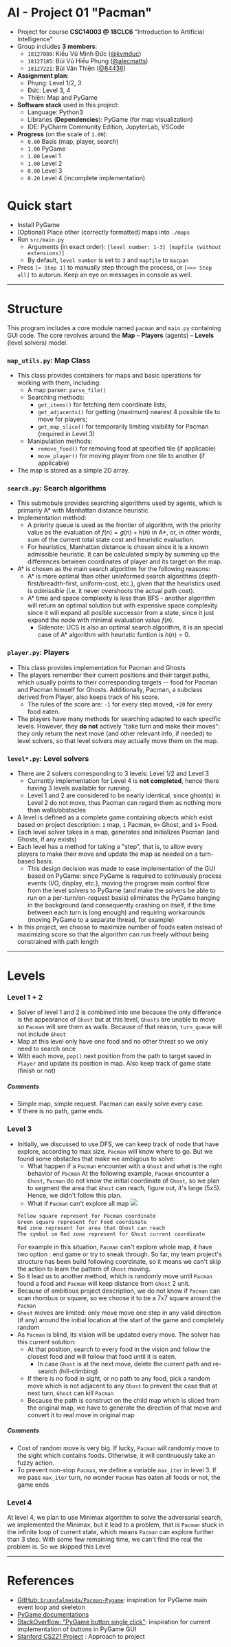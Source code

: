 # AI - Project 01 "Pacman"
- Project for course **CSC14003 @ 18CLC6** "Introduction to Artificial Intelligence"
- Group includes **3 members**:
    - `18127080`: Kiều Vũ Minh Đức ([@kvmduc](https://github.com/kvmduc))
    - `18127185`: Bùi Vũ Hiếu Phụng ([@alecmatts](https://github.com/alecmatts))
    - `18127221`: Bùi Văn Thiện ([@84436](https://github.com/84436))
- **Assignment plan**:
    - Phụng: Level 1/2, 3
    - Đức: Level 3, 4
    - Thiện: Map and PyGame
- **Software stack** used in this project:
    - Language: Python3
    - Libraries (**Dependencies**): PyGame (for map visualization)
    - IDE: PyCharm Community Edition, JupyterLab, VSCode
- **Progress** (on the scale of `1.00`):
    - `0.80` Basis (map, player, search)
    - `1.00` PyGame
    - `1.00` Level 1
    - `1.00` Level 2
    - `0.80` Level 3
    - `0.20` Level 4 (incomplete implementation)



# Quick start

- Install PyGame
- (Optional) Place other (correctly formatted) maps into `./maps`
- Run `src/main.py`
    - Arguments (in exact order): `[level number: 1-3] [mapfile (without extensions)]`
    - By default, `level number` is set to `3` and `mapfile` to `macpan`
- Press `[> Step 1]` to manually step through the process, or `[>>> Step all]` to autorun.
    Keep an eye on messages in console as well.



---



# Structure

This program includes a core module named `pacman` and `main.py` containing GUI code. The core revolves around the **Map** – **Players** (agents) – **Levels** (level solvers) model.



### `map_utils.py`: Map Class

- This class provides containers for maps and basic operations for working with them, including:
    - A map parser: `parse_file()`
    - Searching methods:
        - `get_items()` for fetching item coordinate lists;
        - `get_adjacents()` for getting (maximum) nearest 4 possible tile to move for players;
        - `get_map_slice()` for temporarily limiting visibility for Pacman (required in Level 3)
    - Manipulation methods:
        - `remove_food()` for removing food at specified tile (if applicable)
        - `move_player()` for moving player from one tile to another (if applicable)
- The map is stored as a simple 2D array.



### `search.py`: Search algorithms

- This submobule provides searching algorithms used by agents, which is primarily A* with Manhattan distance heuristic.
- Implementation method:
    - A priority queue is used as the frontier of algorithm, with the priority value as the evaluation of $f(n) = g(n) + h(n)$ in A*, or, in other words, sum of the current total state cost and heuristic evaluation.
    - For heuristics, Manhattan distance is chosen since it is a known admissible heuristic. It can be calculated simply by summing up the differences between coordinates of player and its target on the map.
- A* is chosen as the main search algorithm for the following reasons:
    - A* is more optimal than other uninformed search algorithms (depth-first/breadth-first, uniform-cost, etc.), given that the heuristics used is _admissible_ (i.e. it never overshoots the actual path cost).
    - A* time and space complexity is less than BFS - another algorithm will return an optimal solution but with expensive space complexity  since it will expand all posible successor from a state, since it just expand the node with minimal evaluation value $f(n)$.
        - Sidenote: UCS is also an optimal search algorithm, it is an special case of A* algorithm with heuristic funtion is $h(n) = 0$.



### `player.py`: Players

- This class provides implementation for Pacman and Ghosts
- The players remember their current positions and their target paths, which usually points to their corresponding targets -- food for Pacman and Pacman himself for Ghosts. Additionally, Pacman, a subclass derived from Player, also keeps track of his score.
    - The rules of the score are: `-1` for every step moved, `+20` for every food eaten.
- The players have many methods for searching adapted to each specific levels. However, they **do not** actively "take turn and make their moves": they only return the next move (and other relevant info, if needed) to level solvers, so that level solvers may actually move them on the map.



### `level*.py`: Level solvers

- There are 2 solvers corresponding to 3 levels: Level 1/2 and Level 3
    - Currently implementation for Level 4 is **not completed**, hence there having 3 levels available for running.
    - Level 1 and 2 are considered to be nearly identical, since ghost(s) in Level 2 do not move, thus Pacman can regard them as nothing more than walls/obstacles
- A level is defined as a complete game containing objects which exist based on project description: `1` map, `1` Pacman, `0+` Ghost, and `1+` Food.
- Each level solver takes in a map, generates and initializes Pacman (and Ghosts, if any exists)
- Each level has a method for taking a "step", that is, to allow every players to make their move and update the map as needed on a turn-based basis.
    - This design decision was made to ease implementation of the GUI based on PyGame: since PyGame is required to cotinuously process events (I/O, display, etc.), moving the program main control flow from the level solvers to PyGame (and make the solvers be able to run on a per-turn/on-request basis) eliminates the PyGame hanging in the background (and consequently crashing on itself, if the time between each turn is long enough) and requiring workarounds (moving PyGame to a separate thread, for example)
- In this project, we choose to maximize number of foods eaten instead of maximizing score so that the algorithm can run freely without being constrained with path length



---



# Levels

### Level 1 + 2
- Solver of level 1 and 2 is combined into one because the only difference is the appearance of `Ghost` but at this level, `Ghosts` are unable to move so `Pacman` will see them as walls. Because of that reason, `turn_queue` will not include `Ghost`
- Map at this level only have one food and no other threat so we only need to search once
- With each move, `pop()` next position from the path to target saved in `Player` and update its position in map. Also keep track of game state (finish or not)

##### Comments
- Simple map, simple request. Pacman can easily solve every case. 
- If there is no path, game ends.



### Level 3
- Initially, we discussed to use DFS, we can keep track of node that have explore, according to max size, `Pacman` will know where to go. But we found some obstacles that make we ambigous to solve:
    + What happen if a `Pacman` encounter with a `Ghost` and what is the right behavior of `Pacman`
    At the following example, `Pacman` encounter a `Ghost`, `Pacman` do not know the initial coordinate of `Ghost`, so we plan to segment the area that `Ghost` can reach, figure out, it's large (5x5). Hence, we didn't follow this plan.
    + What if `Pacman` can't explore all map
    ![](https://i.imgur.com/tMNdh3m.png)
    ```
    Yellow square represent for Pacman coordinate
    Green square represent for Food coordinate
    Red zone represent for area that Ghost can reach
    The symbol on Red zone represent for Ghost current coordinate
    ```
    For example in this situation, `Pacman` can't explore whole map, it have two option : end game or try to sneak through. So far, my team project's structure has been build following coordinate, so it means we can't skip the action to learn the pattern of `Ghost` moving.
- So it lead us to another method, which is randomly move until `Pacman` found a food and `Pacman` will keep distance from `Ghost` 2 unit.
- Because of ambitious project description, we do not know if `Pacman` can scan rhombus or square, so we choose it to be a 7x7 square around the `Pacman`
- `Ghost` moves are limited: only move  move one step in any valid direction (if any) around the initial location at the start of the game and completely random
- As `Pacman` is blind, its vision will be updated every move. The solver has this current solution:
    - At that position, search to every food in the vision and follow the closest food and will follow that food until it is eaten.
        - In case `Ghost` is at the next move, delete the current path and re-search (hill-climbing)
    - If there is no food in sight, or no path to any food, pick a random move which is not adjacent to any `Ghost` to prevent the case that at next turn, `Ghost` can kill `Pacman` 
    - Because the path is construct on the child map which is sliced from the original map, we have to generate the direction of that move and convert it to real move in original map

##### Comments
- Cost of random move is very big. If lucky, `Pacman` will randomly move to the sight which contains foods. Otherwise, it will continuously take an fuzzy action.
- To prevent non-stop `Pacman`, we define a variable `max_iter` in level 3. If we pass `max_iter` turn, no wonder `Pacman` has eaten all foods or not, the game ends



### Level 4
At level 4, we plan to use Minimax algorithm to solve the adversarial search, we implemented the Minimax, but it lead to a problem, that is `Pacman` stuck in the infinite loop of current state, which means `Pacman` can explore further than 3 step. With some few remaining time, we can't find the real the problem is. So we skipped this Level 



---



# References
- [GitHub: `brunofalmeida/Pacman-Pygame`](https://github.com/brunofalmeida/Pacman-Pygame): inspiration for PyGame main event loop and skeleton
- [PyGame documentations](https://www.pygame.org/docs/)
- [StackOverflow: "PyGame button single click"](https://stackoverflow.com/a/47664205): inspiration for current implementation of buttons in PyGame GUI
- [Stanford CS221 Project](https://stanford.edu/~cpiech/cs221/homework/prog/pacman/pacman.html) : Approach to project